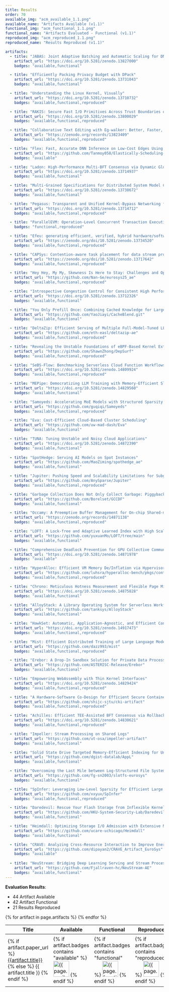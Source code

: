 ```yaml
---
title: Results
order: 70
available_img: "acm_available_1.1.png"
available_name: "Artifacts Available (v1.1)"
functional_img: "acm_functional_1.1.png"
functional_name: "Artifacts Evaluated - Functional (v1.1)"
reproduced_img: "acm_reproduced_1.1.png"
reproduced_name: "Results Reproduced (v1.1)"

artifacts:
  - title: "JABAS: Joint Adaptive Batching and Automatic Scaling for DNN Training on Heterogeneous GPUs"
    artifact_url: "https://doi.org/10.5281/zenodo.13827000"
    badges: "available,functional"

  - title: "Efficiently Packing Privacy Budget with DPack"
    artifact_url: "https://doi.org/10.5281/zenodo.13731043"
    badges: "available,functional"

  - title: "Understanding the Linux Kernel, Visually"
    artifact_url: "https://doi.org/10.5281/zenodo.13710732"
    badges: "available,functional,reproduced"

  - title: "RAKIS: Secure Fast I/O Primitives Across Trust Boundaries on Intel SGX"
    artifact_url: "https://doi.org/10.5281/zenodo.13800029"
    badges: "available,functional,reproduced"

  - title: "Collaborative Text Editing with Eg-walker: Better, Faster, Smaller"
    artifact_url: "https://zenodo.org/records/13823409"
    badges: "available,functional,reproduced"

  - title: "Flex: Fast, Accurate DNN Inference on Low-Cost Edges Using Heterogeneous Accelerator Execution"
    artifact_url: "https://github.com/Tanmoy058/Elastically-Scheduling-Multiple-DNN-Inference-Jobs-on-an-Edge-Device-for-High-Efficiency-and-Accurac/blob/main/README.md"
    badges: "available"

  - title: "Ladon: High-Performance Multi-BFT Consensus via Dynamic Global Ordering"
    artifact_url: "https://doi.org/10.5281/zenodo.13714937"
    badges: "available,functional"

  - title: "Multi-Grained Specifications for Distributed System Model Checking and Verification"
    artifact_url: "https://doi.org/10.5281/zenodo.13738672"
    badges: "available,functional"

  - title: "Pegasus: Transparent and Unified Kernel-Bypass Networking for Fast Local and Remote Communication"
    artifact_url: "https://doi.org/10.5281/zenodo.13714712"
    badges: "available,functional,reproduced"

  - title: "ParallelEVM: Operation-Level Concurrent Transaction Execution for EVM-Compatible Blockchains"
    badges: "functional,reproduced"

  - title: "Efeu: generating efficient, verified, hybrid hardware/software drivers for I2C devices"
    artifact_url: "https://zenodo.org/doi/10.5281/zenodo.13734520"
    badges: "available,functional,reproduced"

  - title: "CAPSys: Contention-aware task placement for data stream processing"
    artifact_url: "https://zenodo.org/doi/10.5281/zenodo.13717642"
    badges: "available,functional,reproduced"

  - title: "Hey Hey, My My, Skewness Is Here to Stay: Challenges and Opportunities in Cloud Block Store Traffic"
    artifact_url: "https://github.com/Nan-Ge/eurosys25_ae"
    badges: "available,functional,reproduced"

  - title: "Introspective Congestion Control for Consistent High Performance"
    artifact_url: "https://doi.org/10.5281/zenodo.13712326"
    badges: "available,functional"

  - title: "You Only Prefill Once: Combining Cached Knowledge for Large Language Model Serving with CacheBlend"
    artifact_url: "https://github.com/YaoJiayi/CacheBlend.git"
    badges: "available,functional"

  - title: "DeltaZip: Efficient Serving of Multiple Full-Model-Tuned LLMs"
    artifact_url: "https://github.com/eth-easl/deltazip-ae"
    badges: "available,functional,reproduced"

  - title: "Revealing the Unstable Foundations of eBPF-Based Kernel Extensions"
    artifact_url: "https://github.com/ShawnZhong/DepSurf"
    badges: "available,functional,reproduced"

  - title: "SeBS-Flow: Benchmarking Serverless Cloud Function Workflows"
    artifact_url: "https://doi.org/10.5281/zenodo.14809924"
    badges: "available,functional,reproduced"

  - title: "MEPipe: Democratizing LLM Training with Memory-Efficient Slice-Level Pipeline Scheduling on Cost-Effective Accelerators"
    artifact_url: "https://doi.org/10.5281/zenodo.14829560"
    badges: "available,functional"

  - title: "Samoyeds: Accelerating MoE Models with Structured Sparsity Leveraging Sparse Tensor Cores"
    artifact_url: "https://github.com/guqiqi/Samoyeds"
    badges: "available,functional,reproduced"

  - title: "Eva: Cost-Efficient Cloud-Based Cluster Scheduling"
    artifact_url: "https://github.com/uw-mad-dash/Eva"
    badges: "available,functional"

  - title: "TUNA: Tuning Unstable and Noisy Cloud Applications"
    artifact_url: "https://doi.org/10.5281/zenodo.14872390"
    badges: "available,functional"
  
  - title: "SpotHedge: Serving AI Models on Spot Instances"
    artifact_url: "https://github.com/MaoZiming/spothedge_ae"
    badges: "available,functional" 

  - title: "Jupiter: Pushing Speed and Scalability Limitations for Subgraph Matching on Multi-GPUs"
    artifact_url: "https://github.com/AnySparse/Jupiter"
    badges: "available,functional,reproduced"

  - title: "Garbage Collection Does Not Only Collect Garbage: Piggybacking-Style Defragmentation for Deduplicated Backup Storage"
    artifact_url: "https://github.com/Borelset/GCCDF"
    badges: "available,functional"

  - title: "Occamy: A Preemptive Buffer Management for On-chip Shared-memory Switches"
    artifact_url: "https://zenodo.org/records/14871138"
    badges: "available,functional,reproduced"

  - title: "LOFT: A Lock-free and Adaptive Learned Index with High Scalability for Dynamic Workloads"
    artifact_url: "https://github.com/yuxuanMo/LOFT/tree/main"
    badges: "available,functional"

  - title: "Comprehensive Deadlock Prevention for GPU Collective Communication"
    artifact_url: "https://doi.org/10.5281/zenodo.14871978"
    badges: "available"

  - title: "HyperAlloc: Efficient VM Memory De/Inflation via Hypervisor-Shared Page-Frame Allocators"
    artifact_url: "https://github.com/luhsra/hyperalloc-bench/pkgs/container/hyperalloc_ae"
    badges: "available,functional,reproduced"

  - title: "Chrono: Meticulous Hotness Measurement and Flexible Page Migration for Memory Tiering"
    artifact_url: "https://doi.org/10.5281/zenodo.14875828"
    badges: "available,functional"

  - title: "AlloyStack: A Library Operating System for Serverless Workflow Applications"
    artifact_url: "https://github.com/tanksys/AlloyStack"
    badges: "available,functional"

  - title: "HawkSet: Automatic, Application-Agnostic, and Efficient Concurrent PM Bug Detection"
    artifact_url: "https://doi.org/10.5281/zenodo.14917473"
    badges: "available,functional,reproduced"

  - title: "Mist: Efficient Distributed Training of Large Language Models via Memory-Parallelism Co-Optimization"
    artifact_url: "https://github.com/dazz993/mist"
    badges: "available,functional,reproduced"

  - title: "Erebor: A Drop-In Sandbox Solution for Private Data Processing in Untrusted Confidential Virtual Machines"
    artifact_url: "https://github.com/ASTERISC-Release/Erebor"
    badges: "available,functional"

  - title: "Empowering WebAssembly with Thin Kernel Interfaces"
    artifact_url: "https://doi.org/10.5281/zenodo.14829424"
    badges: "available,functional,reproduced"

  - title: "A Hardware-Software Co-Design for Efficient Secure Containers"
    artifact_url: "https://github.com/shijc-sjtu/cki-artifact"
    badges: "available,functional,reproduced"

  - title: "Achilles: Efficient TEE-Assisted BFT Consensus via Rollback Resilient Recovery"
    artifact_url: "https://doi.org/10.5281/zenodo.14830621"
    badges: "available,functional,reproduced"

  - title: "Impeller: Stream Processing on Shared Logs"
    artifact_url: "https://github.com/ut-osa/impeller-artifact"
    badges: "available,functional"

  - title: "Solid State Drive Targeted Memory-Efficient Indexing for Universal I/O Patterns and Fragmentation Degrees"
    artifact_url: "https://github.com/dgist-datalab/AppL"
    badges: "available,functional"

  - title: "Overcoming the Last Mile between Log-Structured File Systems and Persistent Memory via Scatter Logging"
    artifact_url: "https://github.com/fg-sn2003/slotfs-eurosys"
    badges: "available,functional"

  - title: "SpInfer: Leveraging Low-Level Sparsity for Efficient Large Language Model Inference on GPUs"
    artifact_url: "https://github.com/xxyux/SpInfer"
    badges: "available,functional,reproduced"

  - title: "Daredevil: Rescue Your Flash Storage from Inflexible Kernel Storage Stack"
    artifact_url: "https://github.com/HKU-System-Security-Lab/Daredevil"
    badges: "available,functional"

  - title: "Heimdall: Optimizing Storage I/O Admission with Extensive Machine Learning Pipeline"
    artifact_url: "https://github.com/ucare-uchicago/Heimdall"
    badges: "available,functional"

  - title: "CRAVE: Analyzing Cross-Resource Interaction to Improve Energy Efficiency in Systems-on-Chip"
    artifact_url: "https://github.com/dipayan2/CRAVE_Artifact_EuroSys"
    badges: "available"
  
  - title: "NeuStream: Bridging Deep Learning Serving and Stream Processing"
    artifact_url: "https://github.com/Fjallraven-hc/NeuStream-AE"
    badges: "available,functional"
---
```


**Evaluation Results**:

* 44 Artifact Available
* 42 Artifact Functional
* 21 Results Reproduced

<table>
  <thead>
    <tr>
      <th>Title</th>
      <th>Available</th>
      <th>Functional</th>
      <th>Reproduced</th>
      <th>Available at</th>
    </tr>
  </thead>
  <tbody>
  {% for artifact in page.artifacts %}
    <tr>
      <td>
        {% if artifact.paper_url %}
          <a href="{{artifact.paper_url}}" target="_blank">{{artifact.title}}</a>
        {% else %}
          {{ artifact.title }}
        {% endif %}
      </td>
      <td>
        {% if artifact.badges contains "available" %}
          <img src="{{ site.baseurl }}/images/{{ page.available_img }}" alt="{{ page.available_name }}" width="50px">
        {% endif %}
      </td>
      <td>
        {% if artifact.badges contains "functional" %}
          <img src="{{ site.baseurl }}/images/{{ page.functional_img }}" alt="{{ page.functional_name }}" width="50px">
        {% endif %}
      </td>
      <td>
        {% if artifact.badges contains "reproduced" %}
          <img src="{{ site.baseurl }}/images/{{ page.reproduced_img }}" alt="{{ page.reproduced_name }}" width="50px">
        {% endif %}
      </td>
      <td>
        {% if artifact.award %}
          <b>{{ artifact.award }}</b><br>
        {% endif %} {% if artifact.artifact_url %}
          <a href="{{artifact.artifact_url}}" target="_blank">Artifact</a><br>
        {% endif %}
      </td>
    </tr>
    {% endfor %}
  </tbody>
</table>